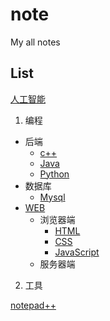 # note
My all notes

## List

[人工智能](AI)

1. 编程

  * 后端
    - [c++](/CPP)
    - [Java](/Java)
    - [Python](/Python)
  * 数据库
    - [Mysql](https://github.com/Mecoly/Mysql)
  * [WEB](/WEB)
    - 浏览器端
      * [HTML](/WEB/HTML)
      * [CSS](/WEB/CSS)
      * [JavaScript](/WEB/JavaScript)
    - 服务器端
	
2. 工具

[notepad++](notepad++.md)
